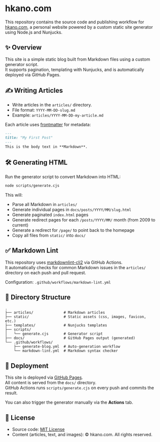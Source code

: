 # hkano.com

This repository contains the source code and publishing workflow for [hkano.com](https://hkano.com), a personal website powered by a custom static site generator using Node.js and Nunjucks.

## ✨ Overview

This site is a simple static blog built from Markdown files using a custom generator script.  
It supports pagination, templating with Nunjucks, and is automatically deployed via GitHub Pages.

## ✍️ Writing Articles

- Write articles in the `articles/` directory.
- File format: `YYYY-MM-DD-slug.md`
- Example: `articles/YYYY-MM-DD-my-article.md`

Each article uses [frontmatter](https://github.com/jonschlinkert/gray-matter) for metadata:

```markdown
---
title: "My First Post"
---
This is the body text in **Markdown**.
```

## 🛠️ Generating HTML

Run the generator script to convert Markdown into HTML:

```bash
node scripts/generate.cjs
```

This will:
- Parse all Markdown in `articles/`
- Generate individual pages in `docs/posts/YYYY/MM/slug.html`
- Generate paginated `index.html` pages
- Generate redirect pages for each `/posts/YYYY/MM/` month (from 2009 to current)
- Generate a redirect for `/page/` to point back to the homepage
- Copy all files from `static/` into `docs/`

## ✅ Markdown Lint

This repository uses [markdownlint-cli2](https://github.com/DavidAnson/markdownlint-cli2) via GitHub Actions.  
It automatically checks for common Markdown issues in the `articles/` directory on each push and pull request.

Configuration: `.github/workflows/markdown-lint.yml`

## 🧩 Directory Structure

```
.
├── articles/              # Markdown articles
├── static/                # Static assets (css, images, favicon, etc.)
├── templates/             # Nunjucks templates
├── scripts/
│   └── generate.cjs       # Generator script
├── docs/                  # GitHub Pages output (generated)
└── .github/workflows/
    ├── generate-blog.yml  # Auto-generation workflow
    └── markdown-lint.yml  # Markdown syntax checker
```

## 🚀 Deployment

This site is deployed via [GitHub Pages](https://pages.github.com/).  
All content is served from the `docs/` directory.  
GitHub Actions runs `scripts/generate.cjs` on every push and commits the result.

You can also trigger the generator manually via the **Actions** tab.

## 📄 License

- Source code: [MIT License](https://opensource.org/licenses/MIT)
- Content (articles, text, and images): © hkano.com. All rights reserved.
